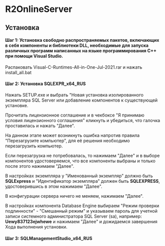 # R2OnlineServer
## Установка
#### Шаг 1: Установка свободно распространяемых пакетов, включающих в себя компоненты и библиотеки DLL, необходимые для запуска различных программ написанных на языке программирования С++ при помощи Visual Studio.
Распаковать Visual-C-Runtimes-All-in-One-Jul-2021.rar и нажать install_all.bat
#### Шаг 2: Установка SQLEXPR_x64_RUS
Нажать SETUP.exe и выбрать "Новая установка изолированного экземпляра SQL Server или добавление компонентов к существующей установке.

Прочитать лицензионное соглашение и в чекбоксе "Я принимаю условия лицензионного соглашения" кликнуть и убедиться, что галочка проставилась и нажать "Далее".

На данном этапе может возникнуть ошибка напротив правила "Перезагрузите компьютер", для её решения необходимо перезагрузить компьютер.

Если перезагрузка не потребовалась, то нажимаем "Далее" и в выборе компонентов удостоверяемся, что все компоненты выбраны и только после этого нажимаем "Далее".

В настройках экземпляра у "Именованный экземпляр" должно быть **SQLExpress** и "Идентификатор экземпляра" должен быть **SQLEXPRESS**, удостоверившись в этом нажимаем "Далее".

В конфигурации сервера ничего не меняем, нажимаем "Далее".

В настройках компонента Database Engine выбираем "Режим проверки подлинности" - "Смешанный режим" и указываем пароль для учетной записи системного администратора SQL Server (sa), например: **Uewy837123ejwhewe** и нажимаем "Далее" и дожидаемся завершения Хода выполнения установки.

#### Шаг 3: SQLManagementStudio_x64_RUS

